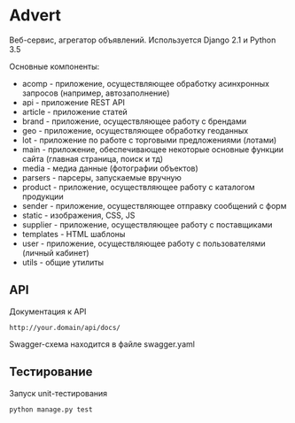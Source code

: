 # Advert

Веб-сервис, агрегатор объявлений. Используется Django 2.1 и Python 3.5

Основные компоненты:
* acomp - приложение, осуществляющее обработку асинхронных запросов (например, автозаполнение)
* api - приложение REST API
* article - приложение статей
* brand - приложение, осуществляющее работу с брендами
* geo - приложение, осуществляющее обработку геоданных
* lot - приложение по работе с торговыми предложениями (лотами)
* main - приложение, обеспечивающее некоторые основные функции сайта (главная страница, поиск и тд)
* media - медиа данные (фотографии объектов)
* parsers - парсеры, запускаемые вручную
* product - приложение, осуществляющее работу с каталогом продукции
* sender - приложение, осуществляющее отправку сообщений с форм
* static - изображения, CSS, JS
* supplier - приложение, осуществляющее работу с поставщиками
* templates - HTML шаблоны
* user - приложение, осуществляющее работу с пользователями (личный кабинет)
* utils - общие утилиты

## API

Документация к API

    http://your.domain/api/docs/

Swagger-схема находится в файле swagger.yaml

## Тестирование

Запуск unit-тестирования

    python manage.py test
